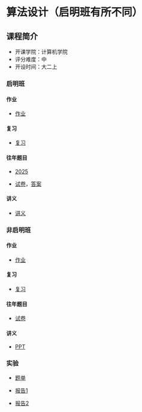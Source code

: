 # 算法设计（启明班有所不同）

## 课程简介

- 开课学院：计算机学院
- 评分难度：中
- 开设时间：大二上

### 启明班

#### 作业

- [作业](https://github.com/YuhangChen1/HUSR-CS-Learning/tree/master/%E7%AE%97%E6%B3%95/%E4%BD%9C%E4%B8%9A)

#### 复习

- [复习](https://github.com/YuhangChen1/HUSR-CS-Learning/tree/master/%E7%AE%97%E6%B3%95/%E5%A4%8D%E4%B9%A0)

#### 往年题目

- [2025](https://github.com/YuhangChen1/HUSR-CS-Learning/blob/master/%E7%AE%97%E6%B3%95/%E5%A4%8D%E4%B9%A0/2024%E7%A7%8B%E5%AD%A3%20%E8%AE%A1%E7%AE%97%E6%9C%BA%E5%8D%93%E8%B6%8A%E7%8F%AD-%E6%9C%AC%E7%A1%95%E5%8D%9A%20%E7%AE%97%E6%B3%95%E8%AE%BE%E8%AE%A1%E8%80%83%E9%A2%98%202025.1.9.pdf)

- [试卷](https://github.com/YuhangChen1/HUSR-CS-Learning/tree/master/%E7%AE%97%E6%B3%95/%E7%AE%97%E6%B3%95%E8%AF%95%E5%8D%B7)，[答案](https://github.com/YuhangChen1/HUSR-CS-Learning/tree/master/%E7%AE%97%E6%B3%95/%E7%AE%97%E6%B3%95%E8%AF%95%E5%8D%B7%E7%AD%94%E6%A1%88)

#### 讲义

- [讲义](https://github.com/YuhangChen1/HUSR-CS-Learning/tree/master/%E7%AE%97%E6%B3%95/%E8%AE%B2%E4%B9%89)

### 非启明班

#### 作业

- [作业](https://github.com/Ilosyi/Hust-CS-Learning-Library/tree/main/IIA%20%E7%AE%97%E6%B3%95%E8%AE%BE%E8%AE%A1%E4%B8%8E%E5%88%86%E6%9E%90/%E4%BD%9C%E4%B8%9A)

#### 复习

- [复习](https://github.com/YuhangChen1/HUSR-CS-Learning/tree/master/%E7%AE%97%E6%B3%95/%E5%A4%8D%E4%B9%A0)

#### 往年题目

- [试卷](https://github.com/Ilosyi/Hust-CS-Learning-Library/tree/main/IIA%20%E7%AE%97%E6%B3%95%E8%AE%BE%E8%AE%A1%E4%B8%8E%E5%88%86%E6%9E%90/%E8%AF%95%E5%8D%B7)

#### 讲义

- [PPT](https://github.com/Ilosyi/Hust-CS-Learning-Library/tree/main/IIA%20%E7%AE%97%E6%B3%95%E8%AE%BE%E8%AE%A1%E4%B8%8E%E5%88%86%E6%9E%90/PPT)

### 实验

- [题单](https://github.com/YuhangChen1/HUSR-CS-Learning/blob/master/%E7%AE%97%E6%B3%95/%E5%AE%9E%E9%AA%8C/%E7%AE%97%E6%B3%95%E5%AE%9E%E8%B7%B5%E4%BB%BB%E5%8A%A1%E4%B9%A6%E4%B8%8E%E6%8C%87%E5%AF%BC%E8%AF%B4%E6%98%8E-2024.pdf)

- [报告1](https://github.com/YuhangChen1/HUSR-CS-Learning/blob/master/%E7%AE%97%E6%B3%95/%E5%AE%9E%E9%AA%8C/%E9%99%88%E5%AE%87%E8%88%AA-%E6%9C%AC%E7%A1%95%E5%8D%9A2301-U202315752.pdf)

- [报告2](https://github.com/Ilosyi/Hust-CS-Learning-Library/blob/main/IIA%20%E7%AE%97%E6%B3%95%E8%AE%BE%E8%AE%A1%E4%B8%8E%E5%88%86%E6%9E%90%E5%AE%9E%E8%B7%B5/%E7%AE%97%E6%B3%95%E5%AE%9E%E9%AA%8C%E6%8A%A5%E5%91%8A-%E7%89%88%E6%9C%AC2.pdf)
